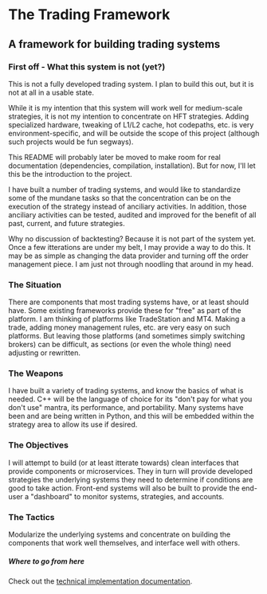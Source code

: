 # The Trading Framework
## A framework for building trading systems

### First off - What this system is not (yet?)

This is not a fully developed trading system. I plan to build this out, but it is not at all in a usable state.

While it is my intention that this system will work well for medium-scale strategies, it is not my intention to concentrate on HFT strategies. Adding specialized hardware, tweaking of L1/L2 cache, hot codepaths, etc. is very environment-specific, and will be outside the scope of this project (although such projects would be fun segways).

This README will probably later be moved to make room for real documentation (dependencies, compilation, installation). But for now, I'll let this be the introduction to the project.

I have built a number of trading systems, and would like to standardize some of the mundane tasks so that the concentration can be on the execution of the strategy instead of anciliary activities. In addition, those anciliary activities can be tested, audited and improved for the benefit of all past, current, and future strategies.

Why no discussion of backtesting? Because it is not part of the system yet. Once a few itterations are under my belt, I may provide a way to do this. It may be as simple as changing the data provider and turning off the order management piece. I am just not through noodling that around in my head.

### The Situation

There are components that most trading systems have, or at least should have. Some existing frameworks provide these for "free" as part of the platform. I am thinking of platforms like TradeStation and MT4. Making a trade, adding money management rules, etc. are very easy on such platforms. But leaving those platforms (and sometimes simply switching brokers) can be difficult, as sections (or even the whole thing) need adjusting or rewritten.

### The Weapons

I have built a variety of trading systems, and know the basics of what is needed. C++ will be the language of choice for its "don't pay for what you don't use" mantra, its performance, and portability. Many systems have been and are being written in Python, and this will be embedded within the strategy area to allow its use if desired.

### The Objectives 

I will attempt to build (or at least itterate towards) clean interfaces that provide components or microservices. They in turn will provide developed strategies the underlying systems they need to determine if conditions are good to take action. Front-end systems will also be built to provide the end-user a "dashboard" to monitor systems, strategies, and accounts.

### The Tactics

Modularize the underlying systems and concentrate on building the components that work well themselves, and interface well with others.

##### Where to go from here

Check out the [technical implementation documentation](TECHNICAL_IMPLEMENTATION.md).
